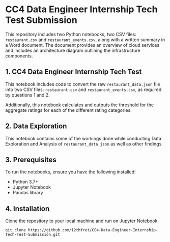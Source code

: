 <!DOCTYPE html>
<html lang="en">
<head>
    <meta charset="UTF-8">
    <meta name="viewport" content="width=device-width, initial-scale=1.0">
</head>
<body>
    <div class="container">
        <h1>CC4 Data Engineer Internship Tech Test Submission</h1>
        <p>
            This repository includes two Python notebooks, two CSV files: 
            <code>restaurant.csv</code> and <code>restaurant_events.csv</code>, 
            along with a written summary in a Word document. The document provides 
            an overview of cloud services and includes an architecture diagram outlining 
            the infrastructure components.
        </p>
        <h2>1. CC4 Data Engineer Internship Tech Test</h2>
        <p>
            This notebook includes code to convert the raw <code>restaurant_data.json</code> 
            file into two CSV files: <code>restaurant.csv</code> and 
            <code>restaurant_events.csv</code>, as required by questions 1 and 2.
        </p>
        <p>
            Additionally, this notebook calculates and outputs the threshold for the 
            aggregate ratings for each of the different rating categories.
        </p>
        <h2>2. Data Exploration</h2>
        <p>
            This notebook contains some of the workings done while conducting Data 
            Exploration and Analysis of <code>restaurant_data.json</code> as well 
            as other findings.
        </p>
        <h2>3. Prerequisites</h2>
        <p>To run the notebooks, ensure you have the following installed:</p>
        <ul>
            <li>Python 3.7+</li>
            <li>Jupyter Notebook</li>
            <li>Pandas library</li>
        </ul>
        <h2>4. Installation</h2>
        <p>Clone the repository to your local machine and run on Jupyter Notebook</p>
        <pre><code>git clone https://github.com/12thfret/CC4-Data-Engineer-Internship-Tech-Test-Submission.git</code></pre>
    </div>
</body>
</html>





